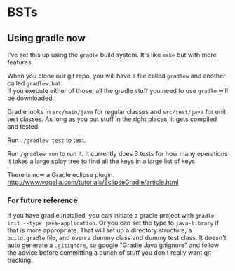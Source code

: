 # BSTs

## Using gradle now

I've set this up using the `gradle` build system.  It's like `make` but with more features.

When you clone our git repo, you will have a file called `gradlew` and another called `gradlew.bat`.  
If you execute either of those, all the gradle stuff you need to use `gradle` will be downloaded.

Gradle looks in `src/main/java` for regular classes and `src/test/java` for unit test classes. 
As long as you put stuff in the right places, it gets compiled and tested.

Run `./gradlew test` to test.

Run `/gradlew run` to run it.  It currently does 3 tests for how many operations it takes a 
large splay tree to find all the keys in a large list of keys.

There is now a Gradle eclipse plugin.  http://www.vogella.com/tutorials/EclipseGradle/article.html

### For future reference
If you have gradle installed, you can initiate a gradle project with `gradle init --type java-application`. 
Or you can set the type to `java-library` if that is more appropriate. That will set up a directory structure, 
a `build.gradle` file, and even a dummy class and dummy test class. It doesn't auto generate a `.gitignore`, 
so google "Gradle Java gitignore" and follow the advice before committing a bunch of stuff you don't really 
want git tracking.
